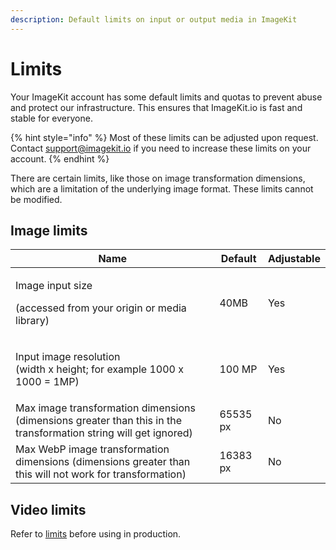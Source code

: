 ```yaml
---
description: Default limits on input or output media in ImageKit
---
```


# Limits

Your ImageKit account has some default limits and quotas to prevent abuse and protect our infrastructure. This ensures that ImageKit.io is fast and stable for everyone.

{% hint style="info" %}
Most of these limits can be adjusted upon request. Contact support@imagekit.io if you need to increase these limits on your account.
{% endhint %}

There are certain limits, like those on image transformation dimensions, which are a limitation of the underlying image format. These limits cannot be modified.

## Image limits

| Name                                                                                                             | Default  | Adjustable |
| ---------------------------------------------------------------------------------------------------------------- | -------- | ---------- |
| <p>Image input size</p><p>(accessed from your origin or media library)</p>                                       | 40MB     | Yes        |
| <p>Input image resolution <br>(width x height; for example 1000 x 1000 = 1MP)</p>                               | 100 MP   | Yes        |
| Max image transformation dimensions (dimensions greater than this in the transformation string will get ignored) | 65535 px | No         |
| Max WebP image transformation dimensions (dimensions greater than this will not work for transformation)         | 16383 px | No         |

## Video limits

Refer to [limits](../features/video-transformation/#limitations) before using in production.



